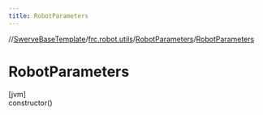 ```yaml
---
title: RobotParameters
---
```

//[SwerveBaseTemplate](../../../index.html)/[frc.robot.utils](../index.html)/[RobotParameters](index.html)/[RobotParameters](-robot-parameters.html)



# RobotParameters



[jvm]\
constructor()




